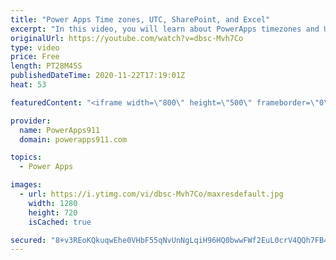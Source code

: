 ```yaml
---
title: "Power Apps Time zones, UTC, SharePoint, and Excel"
excerpt: "In this video, you will learn about PowerApps timezones and UTC and how they play out when working with data sources like SharePoint and Excel. If you ever wonder why you see the wrong time or date in your apps or datasources this is the video for you.  Power Apps Consulting and Training at https://www.PowerApps911.com"
originalUrl: https://youtube.com/watch?v=dbsc-Mvh7Co
type: video
price: Free
length: PT28M45S
publishedDateTime: 2020-11-22T17:19:01Z
heat: 53

featuredContent: "<iframe width=\"800\" height=\"500\" frameborder=\"0\" src=\"https://www.youtube.com/embed/dbsc-Mvh7Co\" allow=\"accelerometer; autoplay; encrypted-media; gyroscope; picture-in-picture\" allowfullscreen></iframe>"

provider:
  name: PowerApps911
  domain: powerapps911.com

topics:
  - Power Apps

images:
  - url: https://i.ytimg.com/vi/dbsc-Mvh7Co/maxresdefault.jpg
    width: 1280
    height: 720
    isCached: true

secured: "8+v3REoKQkuqwEhe0VHbF55qNvUnNgLqiH96HQ0bwwFWf2EuL0crV4QQh7FB4PPRec1Tp7gRnDhDTU42k01o0LG63ZxHZ2BwykB+X4VXd1wilJezmp5b3Q2w1cV3foEJWNASRZIsHOfMHGvugpRAgp1/5cg0mQtGNn31k6mK4i2jUObpximC9BklQG0C4hv9W1VZSU98y9zf6yewCvbdSHj8+1vfZaLNQ1eJhk+6c/rVGVuvb5ECoYuNUkWNfwYG1MgrF9lRwc3OPBkm3KaGX65VFEGPvP53xvst/Z5hUmNf4ga6WhyIi3bWzjW7ADse1VxgF8GbznmOFqzP1TdtdZObFtInlQt5sdZl22njdnv2b5nJRwGuFwd8NOZc/THKxXszTLJC47CDqjCRf44jNeEaSwQ3/AqGpzAsCzabVwc=;TmdFPCsHSuBdbvR+xEvuaA=="
---
```


